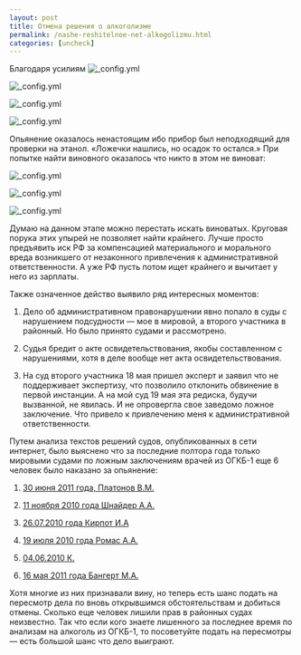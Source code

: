 ```yaml
---
layout: post
title: Отмена решения о алкоголизме
permalink: /nashe-reshitelnoe-net-alkogolizmu.html
categories: [uncheck]
---
```



Благодаря усилиям 
![_config.yml](/images/uncheck/nashe-reshitelnoe-net-alkogolizmu-1.jpg)




![_config.yml](/images/uncheck/nashe-reshitelnoe-net-alkogolizmu-2.jpg)




![_config.yml](/images/uncheck/nashe-reshitelnoe-net-alkogolizmu-3.jpg)




![_config.yml](/images/uncheck/nashe-reshitelnoe-net-alkogolizmu-4.jpg)



Опьянение оказалось ненастоящим ибо прибор был неподходящий для проверки на этанол. &#171;Ложечки нашлись, но осадок то остался.&#187; При попытке найти виновного оказалось что никто в этом не виноват:



![_config.yml](/images/uncheck/nashe-reshitelnoe-net-alkogolizmu-5.jpg)




![_config.yml](/images/uncheck/nashe-reshitelnoe-net-alkogolizmu-6.jpg)




![_config.yml](/images/uncheck/nashe-reshitelnoe-net-alkogolizmu-7.jpg)



Думаю на данном этапе можно перестать искать виноватых. Круговая порука этих упырей не позволяет найти крайнего. Лучше просто предъявить иск РФ за компенсацией материального и морального вреда возникшего от незаконного привлечения к административной ответственности. А уже РФ пусть потом ищет крайнего и вычитает у него из зарплаты.


Также означенное действо выявило ряд интересных моментов:

1. Дело об административном правонарушении явно попало в суды с нарушением подсудности &#8212; мое в мировой, а второго участника в районный. Но было принято судами и рассмотрено.

2. Судья бредит о акте освидетельствования, якобы составленном с нарушениями, хотя в деле вообще нет акта освидетельствования.

3. На суд второго участника 18 мая пришел эксперт и заявил что не поддерживает экспертизу, что позволило отклонить обвинение в первой инстанции. А на мой суд 19 мая эта редиска, будучи вызванной, не явилась. И не опровергла свое заведомо ложное заключение. Что привело к привлечению меня к административной ответственности.


Путем анализа текстов решений судов, опубликованных в сети интернет, было выяснено что за последние полтора года только мировыми судами по ложным заключениям врачей из ОГКБ-1 еще 6 человек было наказано за опьянение:

1. <a href="http://mgpr.omskportal.ru/ru/RegionalPublicAuthorities/executivelist/MGPR/mirsud/judgeareas/uch20/workflow/judselect/judadministr/2011-07-07-17-44-53.html">30 июня 2011 года, Платонов В.М.</a>

2. <a href="http://mgpr.omskportal.ru/ru/RegionalPublicAuthorities/executivelist/MGPR/mirsud/judgeareas/uch22/workflow/judselect/judadministr/2010-11-18-9-44-45.html">11 ноября 2010 года Шнайдер А.А.</a>

3. <a href="http://mgpr.omskportal.ru/ru/RegionalPublicAuthorities/executivelist/MGPR/mirsud/judgeareas/uch87/workflow/judselect/judadministr/2010-07-28-9-43-5.html">26.07.2010 года Кирпот И.А</a>

4. <a href="http://mgpr.omskportal.ru/ru/RegionalPublicAuthorities/executivelist/MGPR/mirsud/judgeareas/uch21/workflow/judselect/judadministr/2010-07-21-9-16-12.html">19 июля 2010 года Ромас А.А.</a>

5. <a href="http://mgpr.omskportal.ru/ru/RegionalPublicAuthorities/executivelist/MGPR/mirsud/judgeareas/uch20/workflow/judselect/judadministr/2010-06-07-10-41-27.html">04.06.2010 К.</a>

6. <a href="http://mgpr.omskportal.ru/ru/RegionalPublicAuthorities/executivelist/MGPR/mirsud/judgeareas/uch48/workflow/judselect/judadministr/2011-05-23-12-14-18.html">16 мая 2011 года Бангерт М.А.</a>


Хотя многие из них признавали вину, но теперь есть шанс подать на пересмотр дела по вновь открывшимся обстоятельствам и добиться отмены. Сколько еще человек лишили прав в районных судах неизвестно. Так что если кого знаете лишенного за последнее время по анализам на алкоголь из ОГКБ-1, то посоветуйте подать на пересмотры &#8212; есть большой шанс что дело выиграют.

